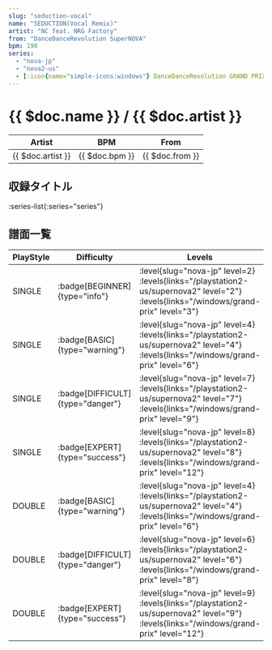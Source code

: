 ```yaml
---
slug: "seduction-vocal"
name: "SEDUCTION(Vocal Remix)"
artist: "NC feat. NRG Factory"
from: "DanceDanceRevolution SuperNOVA"
bpm: 190
series:
  - "nova-jp"
  - "nova2-us"
  - [:icon{name="simple-icons:windows"} DanceDanceRevolution GRAND PRIX (グランプリプレー)](/windows/grand-prix)
---
```


# {{ $doc.name }} / {{ $doc.artist }}

|Artist|BPM|From|
|------|---|----|
|{{ $doc.artist }}|{{ $doc.bpm }}|{{ $doc.from }}|

## 収録タイトル

:series-list{:series="series"}

## 譜面一覧

|PlayStyle|Difficulty|Levels|Notes|Movie|
|---------|----------|------|-----|-----|
|SINGLE| :badge[BEGINNER]{type="info"}|<div class="field is-grouped is-grouped-multiline"> :level{slug="nova-jp" level=2} :levels{links="/playstation2-us/supernova2" level="2"}  :levels{links="/windows/grand-prix" level="3"}</div>|131/0||
|SINGLE| :badge[BASIC]{type="warning"}|<div class="field is-grouped is-grouped-multiline"> :level{slug="nova-jp" level=4} :levels{links="/playstation2-us/supernova2" level="4"}  :levels{links="/windows/grand-prix" level="6"}</div>|223/3||
|SINGLE| :badge[DIFFICULT]{type="danger"}|<div class="field is-grouped is-grouped-multiline"> :level{slug="nova-jp" level=7} :levels{links="/playstation2-us/supernova2" level="7"}  :levels{links="/windows/grand-prix" level="9"}</div>|304/5||
|SINGLE| :badge[EXPERT]{type="success"}|<div class="field is-grouped is-grouped-multiline"> :level{slug="nova-jp" level=8} :levels{links="/playstation2-us/supernova2" level="8"}  :levels{links="/windows/grand-prix" level="12"}</div>|376/1||
|DOUBLE| :badge[BASIC]{type="warning"}|<div class="field is-grouped is-grouped-multiline"> :level{slug="nova-jp" level=4} :levels{links="/playstation2-us/supernova2" level="4"}  :levels{links="/windows/grand-prix" level="6"}</div>|204/4||
|DOUBLE| :badge[DIFFICULT]{type="danger"}|<div class="field is-grouped is-grouped-multiline"> :level{slug="nova-jp" level=6} :levels{links="/playstation2-us/supernova2" level="6"}  :levels{links="/windows/grand-prix" level="8"}</div>|297/1||
|DOUBLE| :badge[EXPERT]{type="success"}|<div class="field is-grouped is-grouped-multiline"> :level{slug="nova-jp" level=9} :levels{links="/playstation2-us/supernova2" level="9"}  :levels{links="/windows/grand-prix" level="12"}</div>|370/1||
